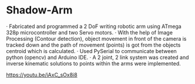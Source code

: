 # Shadow-Arm
· Fabricated and programmed a 2 DoF writing robotic arm using ATmega 328p microcontroller and two Servo motors. · With the help of Image Processing (Contour detection), object movement in front of the camera is tracked down and the path of movement (points) is got from the objects centroid which is calculated. · Used PySerial to communicate between python (opencv) and Arduino IDE. · A 2 joint, 2 link system was created and inverse kinematic solutions to points within the arms were implemented.

https://youtu.be/iAxC_sOx8i8
